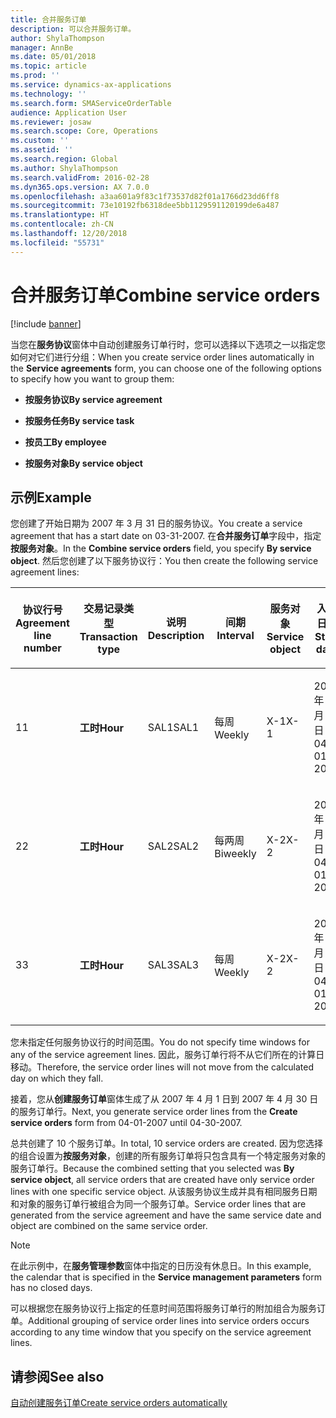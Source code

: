 ```yaml
---
title: 合并服务订单
description: 可以合并服务订单。
author: ShylaThompson
manager: AnnBe
ms.date: 05/01/2018
ms.topic: article
ms.prod: ''
ms.service: dynamics-ax-applications
ms.technology: ''
ms.search.form: SMAServiceOrderTable
audience: Application User
ms.reviewer: josaw
ms.search.scope: Core, Operations
ms.custom: ''
ms.assetid: ''
ms.search.region: Global
ms.author: ShylaThompson
ms.search.validFrom: 2016-02-28
ms.dyn365.ops.version: AX 7.0.0
ms.openlocfilehash: a3aa601a9f83c1f73537d82f01a1766d23dd6ff8
ms.sourcegitcommit: 73e10192fb6318dee5bb1129591120199de6a487
ms.translationtype: HT
ms.contentlocale: zh-CN
ms.lasthandoff: 12/20/2018
ms.locfileid: "55731"
---
```

# <a name="combine-service-orders"></a><span data-ttu-id="2654c-103">合并服务订单</span><span class="sxs-lookup"><span data-stu-id="2654c-103">Combine service orders</span></span>   

[!include [banner](../includes/banner.md)]


<span data-ttu-id="2654c-104">当您在**服务协议**窗体中自动创建服务订单行时，您可以选择以下选项之一以指定您如何对它们进行分组：</span><span class="sxs-lookup"><span data-stu-id="2654c-104">When you create service order lines automatically in the **Service agreements** form, you can choose one of the following options to specify how you want to group them:</span></span>

  - <span data-ttu-id="2654c-105">**按服务协议**</span><span class="sxs-lookup"><span data-stu-id="2654c-105">**By service agreement**</span></span>

  - <span data-ttu-id="2654c-106">**按服务任务**</span><span class="sxs-lookup"><span data-stu-id="2654c-106">**By service task**</span></span>

  - <span data-ttu-id="2654c-107">**按员工**</span><span class="sxs-lookup"><span data-stu-id="2654c-107">**By employee**</span></span>

  - <span data-ttu-id="2654c-108">**按服务对象**</span><span class="sxs-lookup"><span data-stu-id="2654c-108">**By service object**</span></span>

## <a name="example"></a><span data-ttu-id="2654c-109">示例</span><span class="sxs-lookup"><span data-stu-id="2654c-109">Example</span></span>

<span data-ttu-id="2654c-110">您创建了开始日期为 2007 年 3 月 31 日的服务协议。</span><span class="sxs-lookup"><span data-stu-id="2654c-110">You create a service agreement that has a start date on 03-31-2007.</span></span> <span data-ttu-id="2654c-111">在**合并服务订单**字段中，指定**按服务对象**。</span><span class="sxs-lookup"><span data-stu-id="2654c-111">In the **Combine service orders** field, you specify **By service object**.</span></span> <span data-ttu-id="2654c-112">然后您创建了以下服务协议行：</span><span class="sxs-lookup"><span data-stu-id="2654c-112">You then create the following service agreement lines:</span></span>

<table style="width:100%;">
<colgroup>
<col style="width: 16%" />
<col style="width: 16%" />
<col style="width: 16%" />
<col style="width: 16%" />
<col style="width: 16%" />
<col style="width: 16%" />
</colgroup>
<thead>
<tr class="header">
<th><p><span data-ttu-id="2654c-113">协议行号</span><span class="sxs-lookup"><span data-stu-id="2654c-113">Agreement line number</span></span></p></th>
<th><p><span data-ttu-id="2654c-114">交易记录类型</span><span class="sxs-lookup"><span data-stu-id="2654c-114">Transaction type</span></span></p></th>
<th><p><span data-ttu-id="2654c-115">说明</span><span class="sxs-lookup"><span data-stu-id="2654c-115">Description</span></span></p></th>
<th><p><span data-ttu-id="2654c-116">间期</span><span class="sxs-lookup"><span data-stu-id="2654c-116">Interval</span></span></p></th>
<th><p><span data-ttu-id="2654c-117">服务对象</span><span class="sxs-lookup"><span data-stu-id="2654c-117">Service object</span></span></p></th>
<th><p><span data-ttu-id="2654c-118">入职日期</span><span class="sxs-lookup"><span data-stu-id="2654c-118">Start date</span></span></p></th>
</tr>
</thead>
<tbody>
<tr class="odd">
<td><p><span data-ttu-id="2654c-119">1</span><span class="sxs-lookup"><span data-stu-id="2654c-119">1</span></span></p></td>
<td><p><span data-ttu-id="2654c-120"><strong>工时</strong></span><span class="sxs-lookup"><span data-stu-id="2654c-120"><strong>Hour</strong></span></span></p></td>
<td><p><span data-ttu-id="2654c-121">SAL1</span><span class="sxs-lookup"><span data-stu-id="2654c-121">SAL1</span></span></p></td>
<td><p><span data-ttu-id="2654c-122">每周</span><span class="sxs-lookup"><span data-stu-id="2654c-122">Weekly</span></span></p></td>
<td><p><span data-ttu-id="2654c-123">X-1</span><span class="sxs-lookup"><span data-stu-id="2654c-123">X-1</span></span></p></td>
<td><p><span data-ttu-id="2654c-124">2007 年 4 月 1 日</span><span class="sxs-lookup"><span data-stu-id="2654c-124">04-01-2007</span></span></p></td>
</tr>
<tr class="even">
<td><p><span data-ttu-id="2654c-125">2</span><span class="sxs-lookup"><span data-stu-id="2654c-125">2</span></span></p></td>
<td><p><span data-ttu-id="2654c-126"><strong>工时</strong></span><span class="sxs-lookup"><span data-stu-id="2654c-126"><strong>Hour</strong></span></span></p></td>
<td><p><span data-ttu-id="2654c-127">SAL2</span><span class="sxs-lookup"><span data-stu-id="2654c-127">SAL2</span></span></p></td>
<td><p><span data-ttu-id="2654c-128">每两周</span><span class="sxs-lookup"><span data-stu-id="2654c-128">Biweekly</span></span></p></td>
<td><p><span data-ttu-id="2654c-129">X-2</span><span class="sxs-lookup"><span data-stu-id="2654c-129">X-2</span></span></p></td>
<td><p><span data-ttu-id="2654c-130">2007 年 4 月 1 日</span><span class="sxs-lookup"><span data-stu-id="2654c-130">04-01-2007</span></span></p></td>
</tr>
<tr class="odd">
<td><p><span data-ttu-id="2654c-131">3</span><span class="sxs-lookup"><span data-stu-id="2654c-131">3</span></span></p></td>
<td><p><span data-ttu-id="2654c-132"><strong>工时</strong></span><span class="sxs-lookup"><span data-stu-id="2654c-132"><strong>Hour</strong></span></span></p></td>
<td><p><span data-ttu-id="2654c-133">SAL3</span><span class="sxs-lookup"><span data-stu-id="2654c-133">SAL3</span></span></p></td>
<td><p><span data-ttu-id="2654c-134">每周</span><span class="sxs-lookup"><span data-stu-id="2654c-134">Weekly</span></span></p></td>
<td><p><span data-ttu-id="2654c-135">X-2</span><span class="sxs-lookup"><span data-stu-id="2654c-135">X-2</span></span></p></td>
<td><p><span data-ttu-id="2654c-136">2007 年 4 月 1 日</span><span class="sxs-lookup"><span data-stu-id="2654c-136">04-01-2007</span></span></p></td>
</tr>
</tbody>
</table>


<span data-ttu-id="2654c-137">您未指定任何服务协议行的时间范围。</span><span class="sxs-lookup"><span data-stu-id="2654c-137">You do not specify time windows for any of the service agreement lines.</span></span> <span data-ttu-id="2654c-138">因此，服务订单行将不从它们所在的计算日移动。</span><span class="sxs-lookup"><span data-stu-id="2654c-138">Therefore, the service order lines will not move from the calculated day on which they fall.</span></span>

<span data-ttu-id="2654c-139">接着，您从**创建服务订单**窗体生成了从 2007 年 4 月 1 日到 2007 年 4 月 30 日的服务订单行。</span><span class="sxs-lookup"><span data-stu-id="2654c-139">Next, you generate service order lines from the **Create service orders** form from 04-01-2007 until 04-30-2007.</span></span>

<span data-ttu-id="2654c-140">总共创建了 10 个服务订单。</span><span class="sxs-lookup"><span data-stu-id="2654c-140">In total, 10 service orders are created.</span></span> <span data-ttu-id="2654c-141">因为您选择的组合设置为**按服务对象**，创建的所有服务订单将只包含具有一个特定服务对象的服务订单行。</span><span class="sxs-lookup"><span data-stu-id="2654c-141">Because the combined setting that you selected was **By service object**, all service orders that are created have only service order lines with one specific service object.</span></span> <span data-ttu-id="2654c-142">从该服务协议生成并具有相同服务日期和对象的服务订单行被组合为同一个服务订单。</span><span class="sxs-lookup"><span data-stu-id="2654c-142">Service order lines that are generated from the service agreement and have the same service date and object are combined on the same service order.</span></span>


> [!NOTE]
> <P><span data-ttu-id="2654c-143">在此示例中，在<STRONG>服务管理参数</STRONG>窗体中指定的日历没有休息日。</span><span class="sxs-lookup"><span data-stu-id="2654c-143">In this example, the calendar that is specified in the <STRONG>Service management parameters</STRONG> form has no closed days.</span></span></P>



<span data-ttu-id="2654c-144">可以根据您在服务协议行上指定的任意时间范围将服务订单行的附加组合为服务订单。</span><span class="sxs-lookup"><span data-stu-id="2654c-144">Additional grouping of service order lines into service orders occurs according to any time window that you specify on the service agreement lines.</span></span>

## <a name="see-also"></a><span data-ttu-id="2654c-145">请参阅</span><span class="sxs-lookup"><span data-stu-id="2654c-145">See also</span></span>

[<span data-ttu-id="2654c-146">自动创建服务订单</span><span class="sxs-lookup"><span data-stu-id="2654c-146">Create service orders automatically</span></span>](create-service-orders-automatically.md)

  


